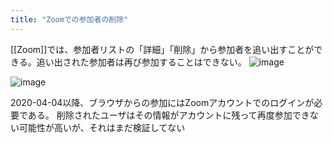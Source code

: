 ```yaml
---
title: "Zoomでの参加者の削除"
---
```


[[Zoom]]では、参加者リストの「詳細」「削除」から参加者を追い出すことができる。追い出された参加者は再び参加することはできない。
![image](https://gyazo.com/e74b8d5fb25ca5cbf09d53a485f89ebb/thumb/1000)

![image](https://gyazo.com/a0a87413db03ad5f8dfae0ca75b98be9/thumb/1000)

2020-04-04以降、ブラウザからの参加にはZoomアカウントでのログインが必要である。
削除されたユーザはその情報がアカウントに残って再度参加できない可能性が高いが、それはまだ検証してない
